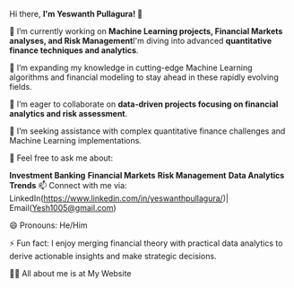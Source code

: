 Hi there, **I'm Yeswanth Pullagura! 👋**

🔭 I’m currently working on **Machine Learning projects, Financial Markets analyses, and Risk Management**I'm diving into advanced **quantitative finance techniques and analytics**.

🌱 I’m expanding my knowledge in cutting-edge Machine Learning algorithms and financial modeling to stay ahead in these rapidly evolving fields.

👯 I’m eager to collaborate on **data-driven projects focusing on financial analytics and risk assessment**.

🤔 I’m seeking assistance with complex quantitative finance challenges and Machine Learning implementations.

💬 Feel free to ask me about:

**Investment Banking**
**Financial Markets**
**Risk Management**
**Data Analytics Trends**
📫 Connect with me via: LinkedIn(https://www.linkedin.com/in/yeswanthpullagura/)| Email(Yesh1005@gmail.com)

😄 Pronouns: He/Him

⚡ Fun fact: I enjoy merging financial theory with practical data analytics to derive actionable insights and make strategic decisions.

👨‍💻 All about me is at My Website
